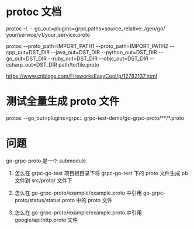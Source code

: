 # protoc 文档

protoc -I. --go_out=plugins=grpc,paths=source_relative:./gen/go/ your/service/v1/your_service.proto


protoc --proto_path=IMPORT_PATH1  --proto_path=IMPORT_PATH2 --cpp_out=DST_DIR --java_out=DST_DIR --python_out=DST_DIR 
--go_out=DST_DIR --ruby_out=DST_DIR --objc_out=DST_DIR --csharp_out=DST_DIR path/to/file.proto

https://www.cnblogs.com/FireworksEasyCool/p/12782137.html

# 测试全量生成 proto 文件

protoc --go_out=plugins=grpc:. grpc-test-demo/go-grpc-proto/**/*.proto

# 问题

go-grpc-proto 是一个 submodule

1. 怎么在 grpc-go-test 项目根目录下将 grpc-go-test 下的 proto 文件生成 pb 文件到 src/proto/ 文件下

1. 怎么在 go-grpc-proto/example/example.proto 中引用 go-grpc-proto/status/status.proto 中的 proto 文件

1. 怎么在 go-grpc-proto/example/example.proto 中引用 google/api/http.proto 文件

